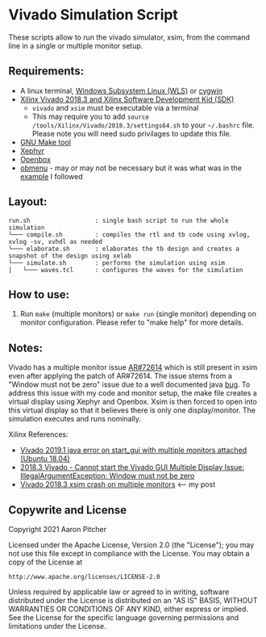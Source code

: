 # Vivado Simulation Script
These scripts allow to run the vivado simulator, xsim, from the command line in a single or multiple monitor setup.

## Requirements:
- A linux terminal, [Windows Subsystem Linux (WLS)](https://docs.microsoft.com/en-us/windows/wsl/install-win10) or [cygwin](https://www.cygwin.com/)
- [Xilinx Vivado 2018.3 and Xilinx Software Development Kid (SDK)](https://www.xilinx.com/support/download/index.html/content/xilinx/en/downloadNav/vivado-design-tools/2018-3.html)
   - `vivado` and `xsim` must be executable via a terminal
   - This may require you to add `source /tools/Xilinx/Vivado/2018.3/settings64.sh` to your `~/.bashrc` file. Please note you will need sudo privilages to update this file.
- [GNU Make tool](https://www.gnu.org/software/make/)
- [Xephyr](https://wiki.archlinux.org/title/Xephyr)
- [Openbox](https://wiki.archlinux.org/title/Openbox)
- [obmenu](https://aur.archlinux.org/packages/obmenu/) - may or may not be necessary but it was what was in the [example](https://www.lifewire.com/install-openbox-using-ubuntu-4051832) I followed

## Layout:
```
run.sh                  : single bash script to run the whole simulation
└─── compile.sh         : compiles the rtl and tb code using xvlog, xvlog -sv, xvhdl as needed
└─── elaborate.sh       : elaborates the tb design and creates a snapshot of the design using xelab
└─── simulate.sh        : performs the simulation using xsim
|   └─── waves.tcl      : configures the waves for the simulation
```

## How to use:
1) Run `make` (multiple monitors) or `make run` (single monitor) depending on monitor configuration.
Please refer to "make help" for more details.

## Notes:
Vivado has a multiple monitor issue [AR#72614](https://www.xilinx.com/support/answers/72614.html) which is still present in xsim even after applying the patch of AR#72614.
The issue stems from a "Window must not be zero" issue due to a well documented java [bug](https://bugs.openjdk.java.net/browse/JDK-8204646).
To address this issue with my code and monitor setup, the make file creates a virtual display using Xephyr and Openbox.
Xsim is then forced to open into this virtual display so that it believes there is only one display/monitor.
The simulation executes and runs nominally.


Xilinx References:
- [Vivado 2019.1 java error on start_gui with multiple monitors attached (Ubuntu 18.04)](https://forums.xilinx.com/t5/Design-Entry/Vivado-2019-1-java-error-on-start-gui-with-multiple-monitors/td-p/983998)
- [2018.3 Vivado - Cannot start the Vivado GUI Multiple Display Issue: IllegalArgumentException: Window must not be zero](https://forums.xilinx.com/t5/Design-Entry/2018-3-Vivado-Cannot-start-the-Vivado-GUI-Multiple-Display-Issue/td-p/1055605)
- [Vivado 2018.3 xsim crash on multiple monitors](https://forums.xilinx.com/t5/Simulation-and-Verification/Vivado-2018-3-xsim-crash-on-multiple-monitors/m-p/1248499/) <-- my post

## Copywrite and License
Copyright 2021 Aaron Pitcher

Licensed under the Apache License, Version 2.0 (the "License");
you may not use this file except in compliance with the License.
You may obtain a copy of the License at

    http://www.apache.org/licenses/LICENSE-2.0

Unless required by applicable law or agreed to in writing, software
distributed under the License is distributed on an "AS IS" BASIS,
WITHOUT WARRANTIES OR CONDITIONS OF ANY KIND, either express or implied.
See the License for the specific language governing permissions and
limitations under the License.
